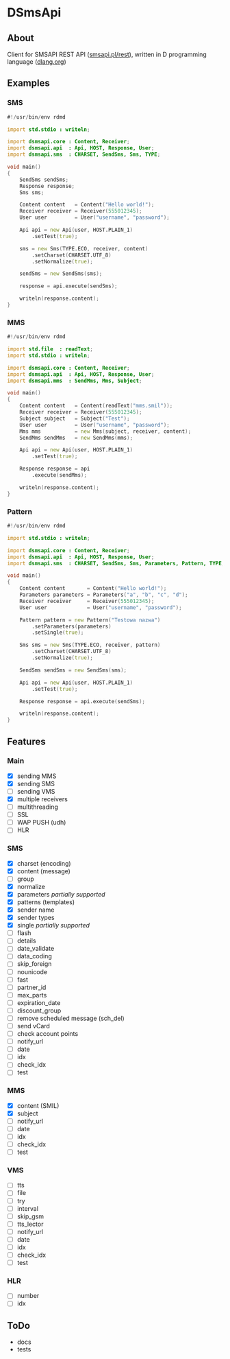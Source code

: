 # DSmsApi
## About
Client for SMSAPI REST API ([smsapi.pl/rest](http://smsapi.pl/rest)),
written in D programming language ([dlang.org](http://dlang.org))
## Examples
### SMS
``` D
#!/usr/bin/env rdmd

import std.stdio : writeln;

import dsmsapi.core : Content, Receiver;
import dsmsapi.api  : Api, HOST, Response, User;
import dsmsapi.sms  : CHARSET, SendSms, Sms, TYPE;

void main()
{
    SendSms sendSms;
    Response response;
    Sms sms;

    Content content   = Content("Hello world!");
    Receiver receiver = Receiver(555012345);
    User user         = User("username", "password");

    Api api = new Api(user, HOST.PLAIN_1)
        .setTest(true);

    sms = new Sms(TYPE.ECO, receiver, content)
        .setCharset(CHARSET.UTF_8)
        .setNormalize(true);

    sendSms = new SendSms(sms);

    response = api.execute(sendSms);

    writeln(response.content);
}
```
### MMS
``` D
#!/usr/bin/env rdmd

import std.file  : readText;
import std.stdio : writeln;

import dsmsapi.core : Content, Receiver;
import dsmsapi.api  : Api, HOST, Response, User;
import dsmsapi.mms  : SendMms, Mms, Subject;

void main()
{
    Content content   = Content(readText("mms.smil"));
    Receiver receiver = Receiver(555012345);
    Subject subject   = Subject("Test");
    User user         = User("username", "password");
    Mms mms           = new Mms(subject, receiver, content);
    SendMms sendMms   = new SendMms(mms);

    Api api = new Api(user, HOST.PLAIN_1)
        .setTest(true);

    Response response = api
        .execute(sendMms);

    writeln(response.content);
}
```
### Pattern
``` D
#!/usr/bin/env rdmd

import std.stdio : writeln;

import dsmsapi.core : Content, Receiver;
import dsmsapi.api  : Api, HOST, Response, User;
import dsmsapi.sms  : CHARSET, SendSms, Sms, Parameters, Pattern, TYPE;

void main()
{
    Content content       = Content("Hello world!");
    Parameters parameters = Parameters("a", "b", "c", "d");
    Receiver receiver     = Receiver(555012345);
    User user             = User("username", "password");

    Pattern pattern = new Pattern("Testowa nazwa")
        .setParameters(parameters)
        .setSingle(true);

    Sms sms = new Sms(TYPE.ECO, receiver, pattern)
        .setCharset(CHARSET.UTF_8)
        .setNormalize(true);

    SendSms sendSms = new SendSms(sms);

    Api api = new Api(user, HOST.PLAIN_1)
        .setTest(true);

    Response response = api.execute(sendSms);

    writeln(response.content);
}
```
## Features
### Main
- [x] sending MMS
- [x] sending SMS
- [ ] sending VMS
- [x] multiple receivers
- [ ] multithreading
- [ ] SSL
- [ ] WAP PUSH (udh)
- [ ] HLR

### SMS
- [x] charset (encoding)
- [x] content (message)
- [ ] group
- [x] normalize
- [x] parameters *partially supported*
- [x] patterns (templates)
- [x] sender name
- [x] sender types
- [x] single *partially supported*
- [ ] flash
- [ ] details
- [ ] date_validate
- [ ] data_coding
- [ ] skip_foreign
- [ ] nounicode
- [ ] fast
- [ ] partner_id
- [ ] max_parts
- [ ] expiration_date
- [ ] discount_group
- [ ] remove scheduled message (sch_del)
- [ ] send vCard
- [ ] check account points
- [ ] notify_url
- [ ] date
- [ ] idx
- [ ] check_idx
- [ ] test

### MMS
- [x] content (SMIL)
- [x] subject
- [ ] notify_url
- [ ] date
- [ ] idx
- [ ] check_idx
- [ ] test

### VMS
- [ ] tts
- [ ] file
- [ ] try
- [ ] interval
- [ ] skip_gsm
- [ ] tts_lector
- [ ] notify_url
- [ ] date
- [ ] idx
- [ ] check_idx
- [ ] test

### HLR
- [ ] number
- [ ] idx

## ToDo
 * docs
 * tests